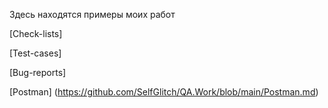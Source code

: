 Здесь находятся примеры моих работ

[Check-lists]

[Test-cases]

[Bug-reports]

[Postman] (https://github.com/SelfGlitch/QA.Work/blob/main/Postman.md)
